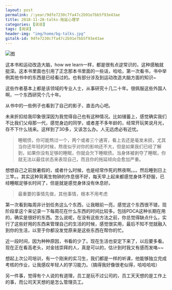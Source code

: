 ```yaml
---
layout: post
permalink: /:year/9dfe7230c7fa47c2b91e7bb5f93e43ae  
title: 2018-11-28-talks-拖延心理学
categories: [说说]
tags: [阅读]
header-img: "img/home/bg-talks.jpg"
gitalk-id: 9dfe7230c7fa47c2b91e7bb5f93e43ae
---
```


![图](http://image.linxingyang.net/image/note/2018-11-28-talks/01.jpg)

这本书和运动改造大脑，how we learn一样，都是很有点逆常识的，这种感触就挺深。这本书里面也引用了正念那本书里面的一些话，哈哈，第一次看书，书中举例其他书中的东西是已经看过的。也有部分涉及到运动改造大脑方面的知识~

这些作者基本上都是该领域的专业人士，从事研究十几二十年。很佩服这些外国人啊，一个东西研究个几十年。


从书中的一些例子也看到了自己的影子，直击内心吧。

未来折扣给我印象很深因为我觉得自己也有这种情况。比如储蓄上，感觉确实我们不比我们父母那一代，感觉身边的同学，或者差不多年龄的，经常开玩笑说月光，存不下什么钱来。这样到了30多，又该怎么办。人无远虑必有近忧。


> 睡眠债，你可能熬过一个，两个或者三个通宵，看上去还是毫发未损，尤其当你还年轻的时候，熬夜似乎对你的影响还不大，但是如果我们已经了解到，如果你没有足够的睡眠，你就会欠下睡眠债。当身体被剥夺了睡眠，你就无法以最佳状态来表现自己，而且你的拖延倾向会愈加严重。

想想自己之前放暑假的，或者什么时候，也是经常作死的熬夜啊。。。然后睡到日上三竿。。其实这种背离生物钟的作息很不好，每天早上起来都感觉身体不舒服，已经睡眠足够长时间了，但是就是感觉身体没有休息好。


> 最重要的事情先做，其他事情，根本不用考虑


第一次看到每周非计划任务这么个东西，让我眼前一亮，感觉这个东西很不错，现阶段拿这个来记录一下每周花在什么东西的时间比较多。包括PDCA这种长期在用的，确实是很好的东西。怎么说呢，在没有这些方法之前，你总觉得缺点什么，实行了这些好用的东西来管理自己的生活的时候，感觉很实用，最后不知不觉就融入到你的生活，以至于你都没发觉原来是这些东西在帮你的忙。



近一段时间，因为种种原因，书看的少了。现在生活也安定下来了，以后要多看。现在正在看高老头，对金钱崇拜的人，真是可以的，估计到时我又有感而发咯~~

想起上次公司培训，有一个刚来的实习生，我们都是一样的听课，他能够独立完成考核的作业，让我感叹年轻人的学习能力。（搞得我好像很老似得，哈哈哈哈）


另一件事，觉得有个人说的有道理，员工是玩不过公司的，员工天天想的是工作上的事，而公司天天想的是怎么管理员工。


